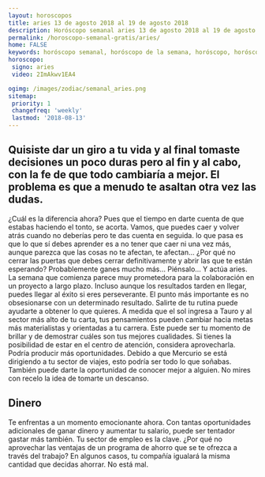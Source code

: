 ```yaml
---
layout: horoscopos
title: aries 13 de agosto 2018 al 19 de agosto 2018 
description: Horóscopo semanal aries 13 de agosto 2018 al 19 de agosto 2018. Quisiste dar un giro a tu vida y al final tomaste decisiones un poco duras pero al fin y al cabo, con la fe de que todo cambiaría a mejor. El problema es que a menudo te asaltan otra vez las dudas.
permalink: /horoscopo-semanal-gratis/aries/
home: FALSE
keywords: horóscopo semanal, horóscopo de la semana, horóscopo, horóscopo gratis,horóscopos, horóscopo esperanza gracia, horoscopos aries la semana, horóscopos gratis, Tarot, Astrologia, Zodíaco, aries, horoscopo gratis, semanal
horoscopo:
 signo: aries
 video: 2ImAkwv1EA4

ogimg: /images/zodiac/semanal_aries.png
sitemap:
 priority: 1
 changefreq: 'weekly'
 lastmod: '2018-08-13'
---
```




## Quisiste dar un giro a tu vida y al final tomaste decisiones un poco duras pero al fin y al cabo, con la fe de que todo cambiaría a mejor. El problema es que a menudo te asaltan otra vez las dudas.

¿Cuál es la diferencia ahora? Pues que el tiempo en darte cuenta de que estabas haciendo el tonto, se acorta. Vamos, que puedes caer y volver atrás cuando no deberías pero te das cuenta en seguida. 
 lo que pasa es que lo que sí debes aprender es a no tener que caer ni una vez más, aunque parezca que las cosas no te afectan, te afectan… ¿Por qué no cerrar las puertas que debes cerrar definitivamente y abrir las que te están esperando? Probablemente ganes mucho más… Piénsalo… Y actúa aries.
La semana que comienza parece muy prometedora para la colaboración en un proyecto a largo plazo. Incluso aunque los resultados tarden en llegar, puedes llegar al éxito si eres perseverante. El punto más importante es no obsesionarse con un determinado resultado. Salirte de tu rutina puede ayudarte a obtener lo que quieres. 
 A medida que el sol ingresa a Tauro y al sector más alto de tu carta, tus pensamientos pueden cambiar hacia metas más materialistas y orientadas a tu carrera. Este puede ser tu momento de brillar y de demostrar cuáles son tus mejores cualidades. Si tienes la posibilidad de estar en el centro de atención, considera aprovecharla. Podría producir más oportunidades. Debido a que Mercurio se está dirigiendo a tu sector de viajes, esto podría ser todo lo que soñabas. También puede darte la oportunidad de conocer mejor a alguien. No mires con recelo la idea de tomarte un descanso.  

## Dinero

Te enfrentas a un momento emocionante ahora. Con tantas oportunidades adicionales de ganar dinero y aumentar tu salario, puede ser tentador gastar más también. Tu sector de empleo es la clave. ¿Por qué no aprovechar las ventajas de un programa de ahorro que se te ofrezca a través del trabajo? En algunos casos, tu compañía igualará la misma cantidad que decidas ahorrar. No está mal.